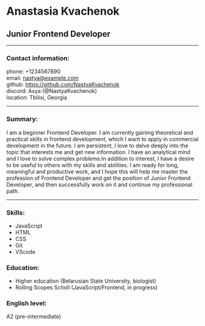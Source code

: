
# Anastasia Kvachenok

## Junior Frontend Developer
___
### Contact information:
phone: +1234567890  
email: nastya@example.com  
github: https://github.com/NastyaKvachenok  
discord: Asya (@NastyaKvachenok)  
location: Tbilisi, Georgia
___
### Summary:

I am a beginner Frontend Developer. I am currently gaining theoretical and practical skills in frontend development, which I want to apply in commercial development in the future. I am persistent, I love to delve deeply into the topic that interests me and get new information. I have an analytical mind and I love to solve complex problems.In addition to interest, I have a desire to be useful to others with my skills and abilities. 
I am ready for long, meaningful and productive work, and I hope this will help me master the profession of Frontend Developer and get the position of Junior Frontend Developer, and then successfully work on it and continue my professional path.
___
### Skills:
* JavaScript
* HTML
* CSS
* Git
* VScode

### Education:

* Higher education (Belarusian State University, biologist)   
* Rolling Scopes Scholl  (JavaScript/Frontend, in progress)

### English level:
А2 (pre-intermediate)